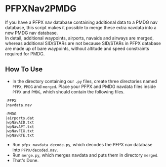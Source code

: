 # PFPXNav2PMDG

If you have a PFPX nav database containing additional data to a PMDG nav database, this script makes it possible to merge these extra navdata into a new PMDG nav database.  
In detail, additional waypoints, airports, navaids and airways are merged, whereas additional SID/STARs are not because SID/STARs in PFPX database are made up of bare waypoints, without altitude and speed constraints required for PMDG.

## How To Use
- In the directory containing our `.py` files, create three directories named `PFPX`, `PMDG` and `merged`. Place your PFPX and PMDG navdata files inside `PFPX` and `PMDG`, which should contain the following files.
```
-PFPX
|navdata.nav

-PMDG
|airports.dat
|wpNavAID.txt
|wpNavAPT.txt
|wpNavFIX.txt
|wpNavRTE.txt
```

- Run `pfpx_navdata_decode.py`, which decodes the PFPX nav database into `PFPX/decoded.nav`.  
- Run `merge.py`, which merges navdata and puts them in directory `merged`.  
- That's Done.